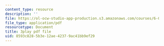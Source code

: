 ```yaml
---
content_type: resource
description: ''
file: https://ol-ocw-studio-app-production.s3.amazonaws.com/courses/6-00-introduction-to-computer-science-and-programming-fall-2008/8593c8285b3e12ae42379ac41bb9ef29_kDhR4Zm53zc.pdf
file_type: application/pdf
resourcetype: Document
title: 3play pdf file
uid: 8593c828-5b3e-12ae-4237-9ac41bb9ef29
---
```

